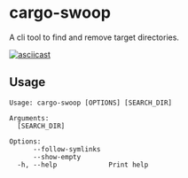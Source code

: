 # cargo-swoop

A cli tool to find and remove target directories.

[![asciicast](https://asciinema.org/a/Nrd2FmjQXXAv84yKvkPH2GRZk.svg)](https://asciinema.org/a/Nrd2FmjQXXAv84yKvkPH2GRZk)

## Usage
```
Usage: cargo-swoop [OPTIONS] [SEARCH_DIR]

Arguments:
  [SEARCH_DIR]

Options:
      --follow-symlinks
      --show-empty
  -h, --help             Print help
```
